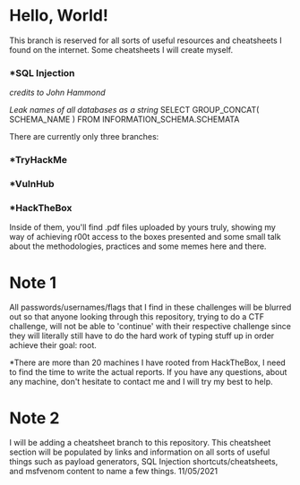 # Hello, World!

This branch is reserved for all sorts of useful resources and cheatsheets I found on the internet. Some cheatsheets I will create myself.


### *SQL Injection
*credits to John Hammond*

*Leak names of all databases as a string*
SELECT GROUP_CONCAT( SCHEMA_NAME ) FROM INFORMATION_SCHEMA.SCHEMATA




There are currently only three branches: 
### *TryHackMe 
### *VulnHub
### *HackTheBox
Inside of them, you'll find .pdf files uploaded by yours truly, showing my way of achieving r00t access to the boxes presented and some small talk about the methodologies, practices and some memes here and there.

# Note 1
All passwords/usernames/flags that I find in these challenges will be blurred out so that anyone looking through this repository, trying to do a CTF challenge, will not be able to 'continue' with their respective challenge since they will literally still have to do the hard  work of typing stuff up in order achieve their goal: root.

*There are more than 20 machines I have rooted from HackTheBox, I need to find the time to write the actual reports. If you have any questions, about any machine, don't hesitate to contact me and I will try my best to help.

# Note 2
I will be adding a cheatsheet branch to this repository. This cheatsheet section will be populated by links and information on all sorts of useful things such as payload generators, SQL Injection shortcuts/cheatsheets, and msfvenom content to name a few things. 11/05/2021
